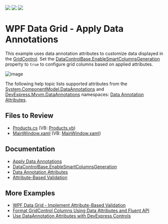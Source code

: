 <!-- default badges list -->
![](https://img.shields.io/endpoint?url=https://codecentral.devexpress.com/api/v1/VersionRange/128648238/22.2.2%2B)
[![](https://img.shields.io/badge/Open_in_DevExpress_Support_Center-FF7200?style=flat-square&logo=DevExpress&logoColor=white)](https://supportcenter.devexpress.com/ticket/details/E2579)
[![](https://img.shields.io/badge/📖_How_to_use_DevExpress_Examples-e9f6fc?style=flat-square)](https://docs.devexpress.com/GeneralInformation/403183)
<!-- default badges end -->

# WPF Data Grid - Apply Data Annotations

This example uses data annotation attributes to customize data displayed in the [GridControl](https://docs.devexpress.com/WPF/DevExpress.Xpf.Grid.GridControl). Set the [DataControlBase.EnableSmartColumnsGeneration](https://docs.devexpress.com/WPF/DevExpress.Xpf.Grid.DataControlBase.EnableSmartColumnsGeneration) property to `true` to configure grid columns based on applied attributes.

![image](https://user-images.githubusercontent.com/65009440/209819101-4460427c-df7e-4db4-ae5a-908b50574713.png)

The following help topic lists supported attributes from the [System.ComponentModel.DataAnnotations](https://learn.microsoft.com/en-us/dotnet/api/system.componentmodel.dataannotations) and [DevExpress.Mvvm.DataAnnotations](https://docs.devexpress.com/CoreLibraries/DevExpress.Mvvm.DataAnnotations) namespaces: [Data Annotation Attributes](https://docs.devexpress.com/WPF/16863/mvvm-framework/data-annotation-attributes).

## Files to Review

* [Products.cs](./CS/Apply%20Data%20Annotations/Products.cs) (VB: [Products.vb](./VB/Apply%20Data%20Annotations/Products.vb))
* [MainWindow.xaml](./CS/Apply%20Data%20Annotations/MainWindow.xaml) (VB: [MainWindow.xaml](./VB/Apply%20Data%20Annotations/MainWindow.xaml))

## Documentation

* [Apply Data Annotations](https://docs.devexpress.com/WPF/8834/controls-and-libraries/data-grid/grid-view-data-layout/columns-and-card-fields/applying-data-annotations)
* [DataControlBase.EnableSmartColumnsGeneration](https://docs.devexpress.com/WPF/DevExpress.Xpf.Grid.DataControlBase.EnableSmartColumnsGeneration)
* [Data Annotation Attributes](https://docs.devexpress.com/WPF/16863/mvvm-framework/data-annotation-attributes)
* [Attribute-Based Validation](https://docs.devexpress.com/WPF/9770/controls-and-libraries/data-grid/data-editing-and-validation/input-validation/attribute-based-validation)

## More Examples

* [WPF Data Grid - Implement Attribute-Based Validation](https://github.com/DevExpress-Examples/wpf-data-grid-implement-attribute-based-validation)
* [Format GridControl Columns Using Data Attributes and Fluent API](https://github.com/DevExpress-Examples/how-to-format-gridcontrol-columns-using-data-attributes-and-fluent-api-e5119)
* [Use DataAnnotation Attributes with DevExpress Controls](https://github.com/DevExpress-Examples/how-to-use-dataannotation-attributes-with-devexpress-controls-e5179)
